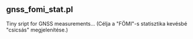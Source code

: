 ## gnss_fomi_stat.pl
Tiny sript for GNSS measurements...
(Célja a "FÖMI"-s statisztika kevésbé "csicsás" megjelenítése.)
